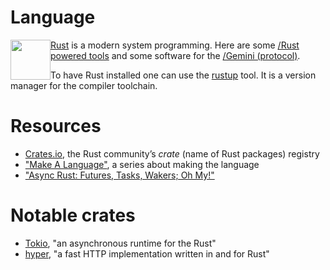 # Language

<img src="https://www.rust-lang.org/static/images/rust-logo-blk.svg" style="float: left; height: 64px;">

[Rust](https://www.rust-lang.org/) is a modern system programming. Here are some [/Rust powered tools]() and some software for the [/Gemini (protocol)](). 

To have Rust installed one can use the [rustup](https://rustup.rs/) tool. It is a version manager for the compiler toolchain.

# Resources

- [Crates.io](https://crates.io/), the Rust community’s *crate* (name of Rust packages) registry
- ["Make A Language"](https://arzg.github.io/lang/), a series about making the language
- ["Async Rust: Futures, Tasks, Wakers; Oh My!"](https://msarmi9.github.io/posts/async-rust/)

# Notable crates

- [Tokio](https://tokio.rs/), "an asynchronous runtime for the Rust"
- [hyper](https://hyper.rs/), "a fast HTTP implementation written in and for Rust"

